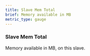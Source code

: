 ```yaml
---
title: Slave Mem Total
brief: Memory available in MB
metric_type: gauge
---
```

### Slave Mem Total

Memory available in MB, on this slave.
